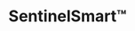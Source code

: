 ---
title: SentinelSmart&trade;
subheading: Maintenance and Cost-Savings Program
intro:
  heading: Make Your Money Work for You
  text: >-
    On a tight budget? A single emergency service call costs hundreds, even thousands alone–plus labor and materials. And the money you spend is gone. For less than a single emergency call, get 100% of membership, repairs, and labor credited toward a future spray or replacement up to $50,000*.
  ctas:
    - text: Plans Starting at $599/year »
      url:
  icon: money-bill
  icon_color: s-green
calculator:
  heading: How Much You Could Save?
dual_panels:
  - heading: Why pay twice for your roof?
    image: https://placehold.co/1200x800
    image_alt:
    color: s-green
    items:
      - Save up to $50,000 toward future replacement or spray coating*
      - Stop expensive leaks before the damage is catastrophic
      - Maximize roof life with done-for-you maintenance
  - heading: You’re Completely Covered&trade;
    image: https://placehold.co/1200x800
    image_alt:
    color: s-green
    items:
      - Make every dollar count toward future roof replacement
      - Same-day basic repairs for a fraction of the cost
      - Execute comprehensive Roof Management System (RMS)
fine_print: true
cta:
  heading: Save Up to $50,000 on Your Next Roof*
  text: >-
    With over 25 years of guaranteed contracting experience under our belt, we understand not just what’s overhead but also what’s underneath. Old or leaky roof? Get started with a SentinelScan assessment today.
  ctas:
    - text: Schedule Assessment
      url:
---